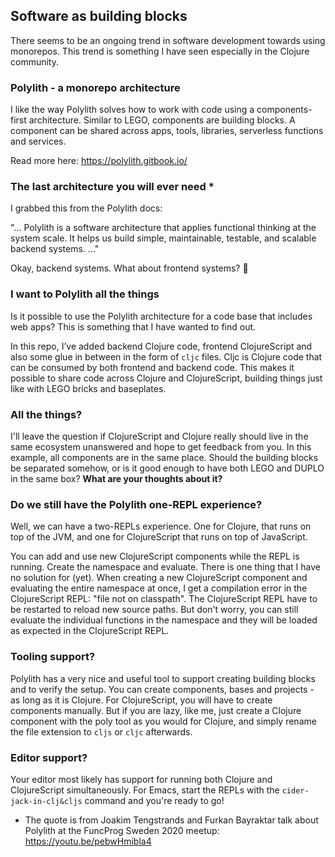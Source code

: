 ## Software as building blocks 
There seems to be an ongoing trend in software development towards using monorepos. This trend is something I have seen especially in the Clojure community. 

### Polylith - a monorepo architecture
I like the way Polylith solves how to work with code using a components-first architecture. Similar to LEGO, components are building blocks. 
A component can be shared across apps, tools, libraries, serverless functions and services.

Read more here: https://polylith.gitbook.io/

### The last architecture you will ever need *
I grabbed this from the Polylith docs: 

"... Polylith is a software architecture that applies functional thinking at the system scale. It helps us build simple, maintainable, testable, and scalable backend systems. ..."

Okay, backend systems. What about frontend systems? 🤔

### I want to Polylith all the things
Is it possible to use the Polylith architecture for a code base that includes web apps? This is something that I have wanted to find out. 

In this repo, I’ve added backend Clojure code, frontend ClojureScript and also some glue in between in the form of `cljc` files. 
Cljc is Clojure code that can be consumed by both frontend and backend code. This makes it possible to share code across Clojure and ClojureScript, 
building things just like with LEGO bricks and baseplates.

### All the things?
I'll leave the question if ClojureScript and Clojure really should live in the same ecosystem unanswered and hope to get feedback from you. In this example,
all components are in the same place. Should the building blocks be separated somehow, or is it good enough to have both LEGO and DUPLO in the same box?
__What are your thoughts about it?__

### Do we still have the Polylith one-REPL experience?
Well, we can have a two-REPLs experience. One for Clojure, that runs on top of the JVM, and one for ClojureScript that runs on top of JavaScript.

You can add and use new ClojureScript components while the REPL is running. Create the namespace and evaluate. There is one thing that I have no solution for (yet).
When creating a new ClojureScript component and evaluating the entire namespace at once, I get a compilation error in the ClojureScript REPL: "file not on classpath".
The ClojureScript REPL have to be restarted to reload new source paths. But don't worry, you can still evaluate the individual functions in the namespace 
and they will be loaded as expected in the ClojureScript REPL.

### Tooling support?
Polylith has a very nice and useful tool to support creating building blocks and to verify the setup. 
You can create components, bases and projects - as long as it is Clojure. 
For ClojureScript, you will have to create components manually. But if you are lazy, like me, just create a Clojure component with the poly tool as you would for Clojure, 
and simply rename the file extension to `cljs` or `cljc` afterwards.

### Editor support?
Your editor most likely has support for running both Clojure and ClojureScript simultaneously. 
For Emacs, start the REPLs with the `cider-jack-in-clj&cljs` command and you're ready to go!



* The quote is from Joakim Tengstrands and Furkan Bayraktar talk about Polylith at the FuncProg Sweden 2020 meetup: https://youtu.be/pebwHmibla4

